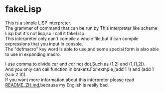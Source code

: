 # fakeLisp
This is a simple LISP interpreter.  
The grammer of command that can be run by This interpreter like scheme Lisp but it's not lisp,so I call it fakeLisp.  
This interpreter only can't compile a whole file,but it can compile expressions that you input in console.  
The "defmacro" key word is able to use,and some special form is also able to use in expanding macro.   


I use comma to divide car and cdr not dot.Such as (1,2) and (1,(1,2)).  
And you only can call function in brakets.For exmple,(add 1 1) and (add 1 (sub 2 3)).  
If you want more information about this interpreter please read [README_ZH.md](./README_ZH.md),because my English is really bad.
